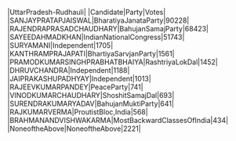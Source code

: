  
|UttarPradesh-Rudhauli|
|Candidate|Party|Votes|
|SANJAYPRATAPJAISWAL|BharatiyaJanataParty|90228|
|RAJENDRAPRASADCHAUDHARY|BahujanSamajParty|68423|
|SAYEEDAHMADKHAN|IndianNationalCongress|51743|
|SURYAMANI|Independent|1705|
|KANTHRAMPRAJAPATI|BhartiyaSarvjanParty|1561|
|PRAMODKUMARSINGHPRABHATBHAIYA|RashtriyaLokDal|1452|
|DHRUVCHANDRA|Independent|1188|
|JAIPRAKASHUPADHYAY|Independent|1013|
|RAJEEVKUMARPANDEY|PeaceParty|741|
|VINODKUMARCHAUDHARY|ShoshitSamajDal|693|
|SURENDRAKUMARYADAV|BahujanMuktiParty|641|
|RAJKUMARVERMA|ProutistBloc,India|568|
|BRAHMANANDVISHWAKARMA|MostBackwardClassesOfIndia|434|
|NoneoftheAbove|NoneoftheAbove|2221|
